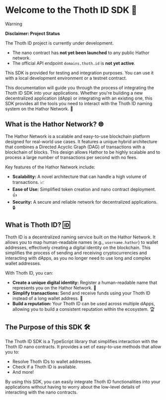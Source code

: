 # Welcome to the Thoth ID SDK 👋

> [!WARNING]
> **Disclaimer: Project Status**
>
> The Thoth ID project is currently under development.
> * The nano contract has **not yet been launched** to any public Hathor network.
> * The official API endpoint `domains.thoth.id` is **not yet active**.
>
> This SDK is provided for testing and integration purposes. You can use it with a local development environment or a testnet contract.

This documentation will guide you through the process of integrating the Thoth ID SDK into your applications. Whether you're building a new decentralized application (dApp) or integrating with an existing one, this SDK provides all the tools you need to interact with the Thoth ID naming system on the Hathor Network. 🚀

## What is the Hathor Network? 🌐

The Hathor Network is a scalable and easy-to-use blockchain platform designed for real-world use cases. It features a unique hybrid architecture that combines a Directed Acyclic Graph (DAG) of transactions with a blockchain of blocks. This design allows Hathor to be highly scalable and to process a large number of transactions per second with no fees.

Key features of the Hathor Network include:

*   **Scalability:** A novel architecture that can handle a high volume of transactions. 📈
*   **Ease of Use:** Simplified token creation and nano contract deployment. 👍
*   **Security:** A secure and reliable network for decentralized applications. 🔒

## What is Thoth ID? 🆔

Thoth ID is a decentralized naming service built on the Hathor Network. It allows you to map human-readable names (e.g., `username.hathor`) to wallet addresses, effectively creating a digital identity on the blockchain. This simplifies the process of sending and receiving cryptocurrencies and interacting with dApps, as you no longer need to use long and complex wallet addresses.

With Thoth ID, you can:

*   **Create a unique digital identity:** Register a human-readable name that represents you on the Hathor Network. 👤
*   **Simplify transactions:** Send and receive funds using your Thoth ID instead of a long wallet address. 💸
*   **Build a reputation:** Your Thoth ID can be used across multiple dApps, allowing you to build a consistent reputation within the ecosystem. 🏆

## The Purpose of this SDK 🛠️

The Thoth ID SDK is a TypeScript library that simplifies interaction with the Thoth ID nano contracts. It provides a set of easy-to-use methods that allow you to:

*   Resolve Thoth IDs to wallet addresses.
*   Check if a Thoth ID is available.
*   And more!

By using this SDK, you can easily integrate Thoth ID functionalities into your applications without having to worry about the low-level details of interacting with the nano contracts.